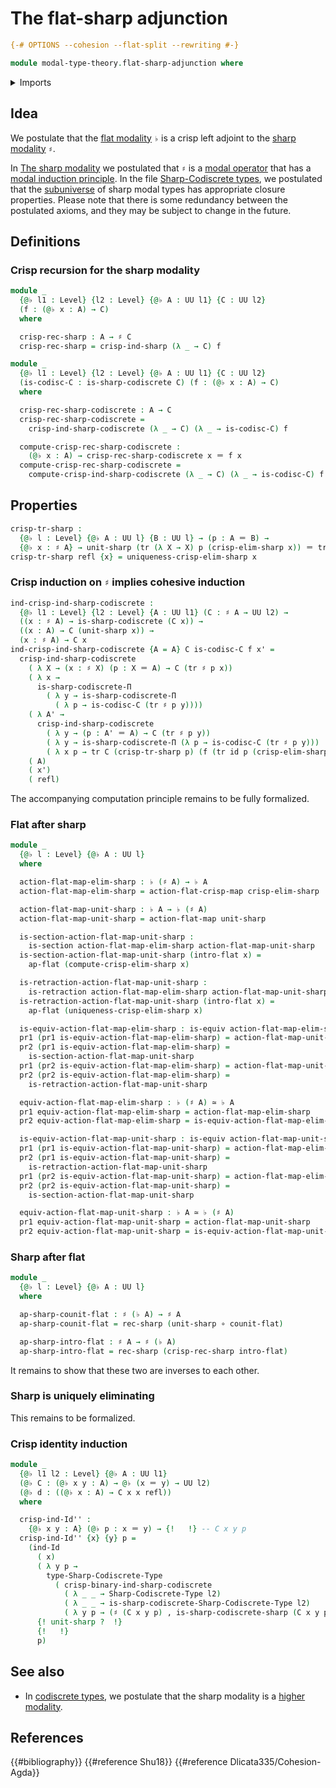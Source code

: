 # The flat-sharp adjunction

```agda
{-# OPTIONS --cohesion --flat-split --rewriting #-}

module modal-type-theory.flat-sharp-adjunction where
```

<details><summary>Imports</summary>

```agda
open import foundation.action-on-identifications-functions
open import foundation.dependent-pair-types
open import foundation.equivalences
open import foundation.function-extensionality
open import foundation.function-types
open import foundation.homotopies
open import foundation.identity-types
open import foundation.locally-small-types
open import foundation.multivariable-sections
open import foundation.retractions
open import foundation.sections
open import foundation.transport-along-identifications
open import foundation.universe-levels

open import modal-type-theory.action-on-identifications-crisp-functions
open import modal-type-theory.action-on-identifications-flat-modality
open import modal-type-theory.crisp-identity-types
open import modal-type-theory.flat-modality
open import modal-type-theory.functoriality-flat-modality
open import modal-type-theory.sharp-codiscrete-types
open import modal-type-theory.sharp-modality

open import orthogonal-factorization-systems.locally-small-modal-operators
open import orthogonal-factorization-systems.modal-induction
open import orthogonal-factorization-systems.uniquely-eliminating-modalities
```

</details>

## Idea

We postulate that the [flat modality](modal-type-theory.flat-modality.md) `♭` is
a crisp left adjoint to the
[sharp modality](modal-type-theory.sharp-modality.md) `♯`.

In [The sharp modality](modal-type-theory.sharp-modality.md) we postulated that
`♯` is a [modal operator](orthogonal-factorization-systems.modal-operators.md)
that has a
[modal induction principle](orthogonal-factorization-systems.modal-induction.md).
In the file
[Sharp-Codiscrete types](modal-type-theory.sharp-codiscrete-types.md), we
postulated that the [subuniverse](foundation.subuniverses.md) of sharp modal
types has appropriate closure properties. Please note that there is some
redundancy between the postulated axioms, and they may be subject to change in
the future.

## Definitions

### Crisp recursion for the sharp modality

```agda
module _
  {@♭ l1 : Level} {l2 : Level} {@♭ A : UU l1} {C : UU l2}
  (f : (@♭ x : A) → C)
  where

  crisp-rec-sharp : A → ♯ C
  crisp-rec-sharp = crisp-ind-sharp (λ _ → C) f

module _
  {@♭ l1 : Level} {l2 : Level} {@♭ A : UU l1} {C : UU l2}
  (is-codisc-C : is-sharp-codiscrete C) (f : (@♭ x : A) → C)
  where

  crisp-rec-sharp-codiscrete : A → C
  crisp-rec-sharp-codiscrete =
    crisp-ind-sharp-codiscrete (λ _ → C) (λ _ → is-codisc-C) f

  compute-crisp-rec-sharp-codiscrete :
    (@♭ x : A) → crisp-rec-sharp-codiscrete x ＝ f x
  compute-crisp-rec-sharp-codiscrete =
    compute-crisp-ind-sharp-codiscrete (λ _ → C) (λ _ → is-codisc-C) f
```

## Properties

```agda
crisp-tr-sharp :
  {@♭ l : Level} {@♭ A : UU l} {B : UU l} → (p : A ＝ B) →
  {@♭ x : ♯ A} → unit-sharp (tr (λ X → X) p (crisp-elim-sharp x)) ＝ tr ♯ p x
crisp-tr-sharp refl {x} = uniqueness-crisp-elim-sharp x
```

### Crisp induction on `♯` implies cohesive induction

```agda
ind-crisp-ind-sharp-codiscrete :
  {@♭ l1 : Level} {l2 : Level} {A : UU l1} (C : ♯ A → UU l2) →
  ((x : ♯ A) → is-sharp-codiscrete (C x)) →
  ((x : A) → C (unit-sharp x)) →
  (x : ♯ A) → C x
ind-crisp-ind-sharp-codiscrete {A = A} C is-codisc-C f x' =
  crisp-ind-sharp-codiscrete
    ( λ X → (x : ♯ X) (p : X ＝ A) → C (tr ♯ p x))
    ( λ x →
      is-sharp-codiscrete-Π
        ( λ y → is-sharp-codiscrete-Π
          ( λ p → is-codisc-C (tr ♯ p y))))
    ( λ A' →
      crisp-ind-sharp-codiscrete
        ( λ y → (p : A' ＝ A) → C (tr ♯ p y))
        ( λ y → is-sharp-codiscrete-Π (λ p → is-codisc-C (tr ♯ p y)))
        ( λ x p → tr C (crisp-tr-sharp p) (f (tr id p (crisp-elim-sharp x)))))
    ( A)
    ( x')
    ( refl)
```

The accompanying computation principle remains to be fully formalized.

### Flat after sharp

```agda
module _
  {@♭ l : Level} {@♭ A : UU l}
  where

  action-flat-map-elim-sharp : ♭ (♯ A) → ♭ A
  action-flat-map-elim-sharp = action-flat-crisp-map crisp-elim-sharp

  action-flat-map-unit-sharp : ♭ A → ♭ (♯ A)
  action-flat-map-unit-sharp = action-flat-map unit-sharp

  is-section-action-flat-map-unit-sharp :
    is-section action-flat-map-elim-sharp action-flat-map-unit-sharp
  is-section-action-flat-map-unit-sharp (intro-flat x) =
    ap-flat (compute-crisp-elim-sharp x)

  is-retraction-action-flat-map-unit-sharp :
    is-retraction action-flat-map-elim-sharp action-flat-map-unit-sharp
  is-retraction-action-flat-map-unit-sharp (intro-flat x) =
    ap-flat (uniqueness-crisp-elim-sharp x)

  is-equiv-action-flat-map-elim-sharp : is-equiv action-flat-map-elim-sharp
  pr1 (pr1 is-equiv-action-flat-map-elim-sharp) = action-flat-map-unit-sharp
  pr2 (pr1 is-equiv-action-flat-map-elim-sharp) =
    is-section-action-flat-map-unit-sharp
  pr1 (pr2 is-equiv-action-flat-map-elim-sharp) = action-flat-map-unit-sharp
  pr2 (pr2 is-equiv-action-flat-map-elim-sharp) =
    is-retraction-action-flat-map-unit-sharp

  equiv-action-flat-map-elim-sharp : ♭ (♯ A) ≃ ♭ A
  pr1 equiv-action-flat-map-elim-sharp = action-flat-map-elim-sharp
  pr2 equiv-action-flat-map-elim-sharp = is-equiv-action-flat-map-elim-sharp

  is-equiv-action-flat-map-unit-sharp : is-equiv action-flat-map-unit-sharp
  pr1 (pr1 is-equiv-action-flat-map-unit-sharp) = action-flat-map-elim-sharp
  pr2 (pr1 is-equiv-action-flat-map-unit-sharp) =
    is-retraction-action-flat-map-unit-sharp
  pr1 (pr2 is-equiv-action-flat-map-unit-sharp) = action-flat-map-elim-sharp
  pr2 (pr2 is-equiv-action-flat-map-unit-sharp) =
    is-section-action-flat-map-unit-sharp

  equiv-action-flat-map-unit-sharp : ♭ A ≃ ♭ (♯ A)
  pr1 equiv-action-flat-map-unit-sharp = action-flat-map-unit-sharp
  pr2 equiv-action-flat-map-unit-sharp = is-equiv-action-flat-map-unit-sharp
```

### Sharp after flat

```agda
module _
  {@♭ l : Level} {@♭ A : UU l}
  where

  ap-sharp-counit-flat : ♯ (♭ A) → ♯ A
  ap-sharp-counit-flat = rec-sharp (unit-sharp ∘ counit-flat)

  ap-sharp-intro-flat : ♯ A → ♯ (♭ A)
  ap-sharp-intro-flat = rec-sharp (crisp-rec-sharp intro-flat)
```

It remains to show that these two are inverses to each other.

### Sharp is uniquely eliminating

This remains to be formalized.

### Crisp identity induction

```agda
module _
  {@♭ l1 l2 : Level} {@♭ A : UU l1}
  (@♭ C : (@♭ x y : A) → @♭ (x ＝ y) → UU l2)
  (@♭ d : ((@♭ x : A) → C x x refl))
  where

  crisp-ind-Id'' :
    {@♭ x y : A} (@♭ p : x ＝ y) → {!   !} -- C x y p
  crisp-ind-Id'' {x} {y} p =
    (ind-Id
      ( x)
      ( λ y p →
        type-Sharp-Codiscrete-Type
          ( crisp-binary-ind-sharp-codiscrete
            ( λ _ _ → Sharp-Codiscrete-Type l2)
            ( λ _ _ → is-sharp-codiscrete-Sharp-Codiscrete-Type l2)
            ( λ y p → (♯ (C x y p) , is-sharp-codiscrete-sharp (C x y p))) y p))
      {! unit-sharp ?  !}
      {!   !}
      p)
```

## See also

- In [codiscrete types](modal-type-theory.sharp-codiscrete-types.md), we
  postulate that the sharp modality is a
  [higher modality](orthogonal-factorization-systems.higher-modalities.md).

## References

{{#bibliography}} {{#reference Shu18}} {{#reference Dlicata335/Cohesion-Agda}}
